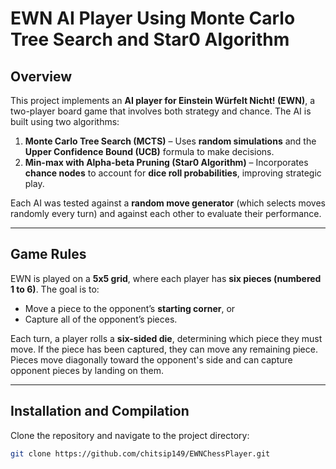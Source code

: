 # **EWN AI Player Using Monte Carlo Tree Search and Star0 Algorithm**

## **Overview**  
This project implements an **AI player for Einstein Würfelt Nicht! (EWN)**, a two-player board game that involves both strategy and chance. The AI is built using two algorithms:  

1. **Monte Carlo Tree Search (MCTS)** – Uses **random simulations** and the **Upper Confidence Bound (UCB)** formula to make decisions.  
2. **Min-max with Alpha-beta Pruning (Star0 Algorithm)** – Incorporates **chance nodes** to account for **dice roll probabilities**, improving strategic play.  

Each AI was tested against a **random move generator** (which selects moves randomly every turn) and against each other to evaluate their performance.

---

## **Game Rules**  
EWN is played on a **5x5 grid**, where each player has **six pieces (numbered 1 to 6)**. The goal is to:  

- Move a piece to the opponent’s **starting corner**, or  
- Capture all of the opponent’s pieces.  

Each turn, a player rolls a **six-sided die**, determining which piece they must move. If the piece has been captured, they can move any remaining piece. Pieces move diagonally toward the opponent's side and can capture opponent pieces by landing on them.

---

## **Installation and Compilation**  
Clone the repository and navigate to the project directory:  

```bash
git clone https://github.com/chitsip149/EWNChessPlayer.git
```
